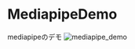 # MediapipeDemo
mediapipeのデモ
![mediapipe_demo](https://github.com/user-attachments/assets/c09b5146-f4dc-4891-883c-486f7ca70397)
